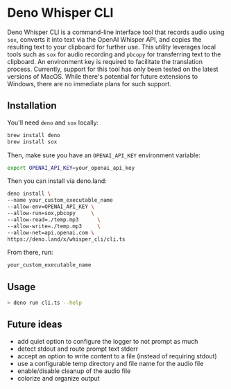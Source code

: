 # Deno Whisper CLI

Deno Whisper CLI is a command-line interface tool that records audio using
`sox`, converts it into text via the OpenAI Whisper API, and copies the
resulting text to your clipboard for further use. This utility leverages local
tools such as `sox` for audio recording and `pbcopy` for transferring text to
the clipboard. An environment key is required to facilitate the translation
process. Currently, support for this tool has only been tested on the latest
versions of MacOS. While there's potential for future extensions to Windows,
there are no immediate plans for such support.

## Installation

You'll need `deno` and `sox` locally:

```bash
brew install deno
brew install sox
```

Then, make sure you have an `OPENAI_API_KEY` environment variable:

```bash
export OPENAI_API_KEY=your_openai_api_key
```

Then you can install via deno.land:

```bash
deno install \
--name your_custom_executable_name
--allow-env=OPENAI_API_KEY \
--allow-run=sox,pbcopy     \
--allow-read=./temp.mp3      \
--allow-write=./temp.mp3     \
--allow-net=api.openai.com \
https://deno.land/x/whisper_cli/cli.ts
```

From there, run:

```bash
your_custom_executable_name
```

## Usage

```bash
> deno run cli.ts --help
```

## Future ideas

- add quiet option to configure the logger to not prompt as much
- detect stdout and route prompt text stderr
- accept an option to write content to a file (instead of requiring stdout)
- use a configurable temp directory and file name for the audio file
- enable/disable cleanup of the audio file
- colorize and organize output
